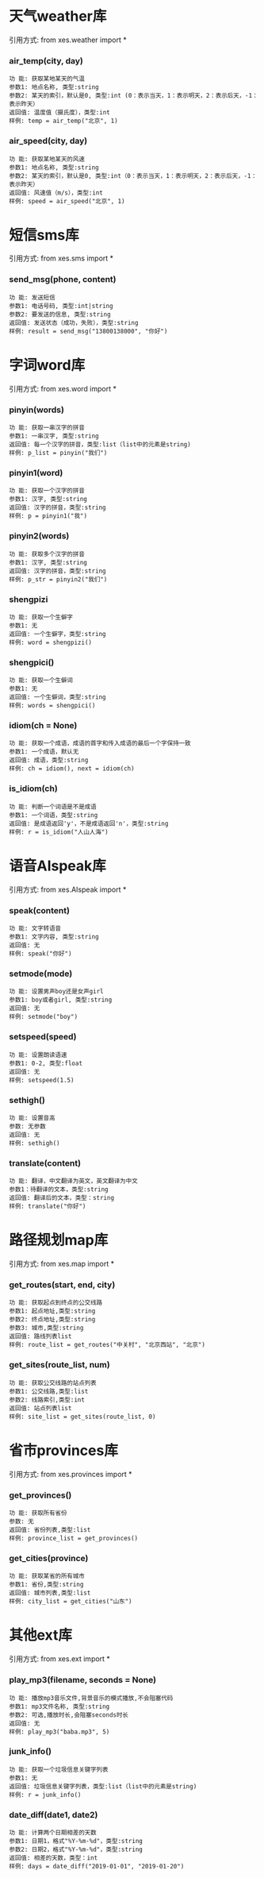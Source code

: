 # 天气weather库
引用方式: from xes.weather import *

### air_temp(city, day)
    功 能: 获取某地某天的气温
    参数1: 地点名称, 类型:string
    参数2: 某天的索引，默认是0, 类型:int (0：表示当天，1：表示明天，2：表示后天，-1：表示昨天）
    返回值: 温度值（摄氏度），类型:int
    样例: temp = air_temp("北京", 1)


### air_speed(city, day)
    功 能: 获取某地某天的风速
    参数1: 地点名称, 类型:string
    参数2: 某天的索引，默认是0, 类型:int（0：表示当天，1：表示明天，2：表示后天，-1：表示昨天）
    返回值: 风速值（m/s），类型:int
    样例: speed = air_speed("北京", 1)


# 短信sms库
引用方式: from xes.sms import *

### send_msg(phone, content)
    功 能: 发送短信
    参数1: 电话号码, 类型:int|string
    参数2: 要发送的信息, 类型:string
    返回值: 发送状态（成功，失败），类型:string
    样例: result = send_msg("13800138000", "你好")

# 字词word库
引用方式: from xes.word import *

### pinyin(words)
    功 能: 获取一串汉字的拼音
    参数1: 一串汉字, 类型:string
    返回值: 每一个汉字的拼音，类型:list（list中的元素是string)
    样例: p_list = pinyin("我们")

### pinyin1(word)
    功 能: 获取一个汉字的拼音
    参数1: 汉字, 类型:string
    返回值: 汉字的拼音，类型:string
    样例: p = pinyin1("我")

### pinyin2(words)
    功 能: 获取多个汉字的拼音
    参数1: 汉字, 类型:string
    返回值: 汉字的拼音，类型:string
    样例: p_str = pinyin2("我们")

### shengpizi
    功 能: 获取一个生僻字
    参数1: 无
    返回值: 一个生僻字，类型:string
    样例: word = shengpizi()

### shengpici()
    功 能: 获取一个生僻词
    参数1: 无
    返回值: 一个生僻词，类型:string
    样例: words = shengpici()

### idiom(ch = None)
    功 能: 获取一个成语，成语的首字和传入成语的最后一个字保持一致
    参数1: 一个成语，默认无
    返回值: 成语，类型:string
    样例: ch = idiom(), next = idiom(ch)

### is_idiom(ch)
    功 能: 判断一个词语是不是成语
    参数1: 一个词语，类型:string
    返回值: 是成语返回'y'，不是成语返回'n'，类型:string
    样例: r = is_idiom("人山人海")

# 语音AIspeak库
引用方式: from xes.AIspeak import *

### speak(content)
    功 能: 文字转语音
    参数1: 文字内容, 类型:string
    返回值: 无
    样例: speak("你好")

### setmode(mode)
    功 能: 设置男声boy还是女声girl
    参数1: boy或者girl, 类型:string
    返回值: 无
    样例: setmode("boy")

### setspeed(speed)
    功 能: 设置朗读语速
    参数1: 0-2, 类型:float
    返回值: 无
    样例: setspeed(1.5)

### sethigh()
    功 能: 设置音高
    参数: 无参数
    返回值: 无
    样例: sethigh()

### translate(content)
    功 能: 翻译，中文翻译为英文，英文翻译为中文
    参数1：待翻译的文本，类型:string
    返回值: 翻译后的文本，类型：string
    样例: translate("你好")

# 路径规划map库
引用方式: from xes.map import *

### get_routes(start, end, city)
    功 能: 获取起点到终点的公交线路
    参数1: 起点地址,类型:string
    参数2: 终点地址,类型:string
    参数3: 城市,类型:string
    返回值: 路线列表list
    样例: route_list = get_routes("中关村", "北京西站", "北京")

### get_sites(route_list, num)
    功 能: 获取公交线路的站点列表
    参数1: 公交线路,类型:list
    参数2: 线路索引,类型:int
    返回值: 站点列表list
    样例: site_list = get_sites(route_list, 0)

# 省市provinces库
引用方式: from xes.provinces import *

### get_provinces()
    功 能: 获取所有省份
    参数: 无
    返回值: 省份列表,类型:list
    样例: province_list = get_provinces()

### get_cities(province)
    功 能: 获取某省的所有城市
    参数1: 省份,类型:string
    返回值: 城市列表,类型:list
    样例: city_list = get_cities("山东")

# 其他ext库
引用方式: from xes.ext import *

### play_mp3(filename, seconds = None)
    功 能: 播放mp3音乐文件,背景音乐的模式播放,不会阻塞代码
    参数1: mp3文件名称, 类型:string
    参数2: 可选,播放时长,会阻塞seconds时长
    返回值: 无
    样例: play_mp3("baba.mp3", 5)

### junk_info()
    功 能: 获取一个垃圾信息关键字列表
    参数1: 无
    返回值: 垃圾信息关键字列表，类型:list（list中的元素是string)
    样例: r = junk_info()

### date_diff(date1, date2)
    功 能: 计算两个日期相差的天数
    参数1: 日期1，格式"%Y-%m-%d"，类型:string
    参数2: 日期2，格式"%Y-%m-%d"，类型:string
    返回值: 相差的天数，类型：int
    样例: days = date_diff("2019-01-01", "2019-01-20")